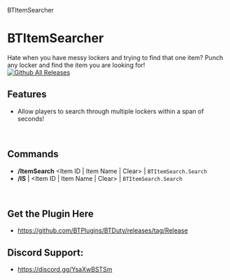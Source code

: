 BTItemSearcher

# BTItemSearcher
Hate when you have messy lockers and trying to find that one item? Punch any locker and find the item you are looking for!
<br/>
[![Github All Releases](https://img.shields.io/github/downloads/BTPlugins/BTItemSearcher/total.svg)]()
<br/>
## Features
- Allow players to search through multiple lockers within a span of seconds!
<br/>

## Commands
- **/ItemSearch** &lt;Item ID | Item Name | Clear> | ``BTItemSearch.Search``
- **/IS** |  &lt;Item ID | Item Name | Clear> | ``BTItemSearch.Search``
<br />

## Get the Plugin Here
- https://github.com/BTPlugins/BTDuty/releases/tag/Release

## Discord Support: 
- https://discord.gg/YsaXwBSTSm
